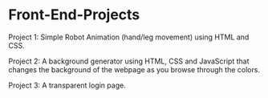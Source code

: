 # Front-End-Projects
Project 1: 
  Simple Robot Animation (hand/leg movement) using HTML and CSS.
  
Project 2: 
  A background generator using HTML, CSS and JavaScript that changes the background of the webpage as you browse through the colors.
  
Project 3:
  A transparent login page.
